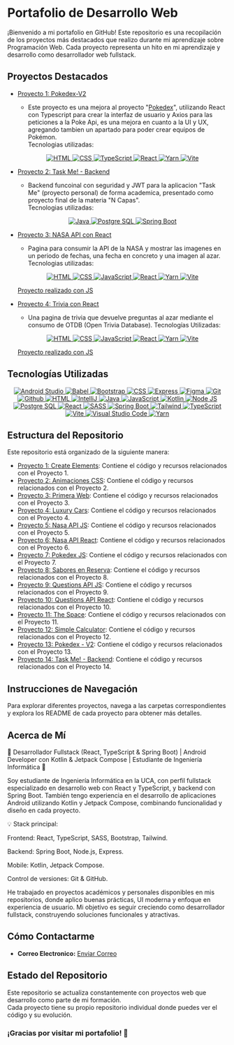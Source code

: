 # Portafolio de Desarrollo Web

¡Bienvenido a mi portafolio en GitHub! Este repositorio es una recopilación de los proyectos más destacados que realizo durante mi aprendizaje sobre Programación Web. Cada proyecto representa un hito en mi aprendizaje y desarrollo como desarrollador web fullstack.

## Proyectos Destacados

- [Proyecto 1: Pokedex-V2](https://github.com/Calderon2307/Portafolio_Web/tree/main/Frontend_PokedexV2_React)

  - Este proyecto es una mejora al proyecto "[Pokedex](https://github.com/Calderon2307/Portafolio_Web/tree/main/Frontend_Pokedex_JS)", utilizando React con Typescript para crear la interfaz de usuario y Axios para las peticiones a la Poke Api, es una mejora en cuanto a la UI y UX, agregando tambien un apartado para poder crear equipos de Pokémon.<br/>
    Tecnologias utilizadas:

  <p align="center">
    <a href="https://skillicons.dev" title="HTML">
      <img src="https://skillicons.dev/icons?i=html" alt="HTML"/>
    </a>
    <a href="https://skillicons.dev" title="CSS">
      <img src="https://skillicons.dev/icons?i=css" alt="CSS"/>
    </a>
    <a href="https://skillicons.dev" title="TypeScript">
      <img src="https://skillicons.dev/icons?i=ts" alt="TypeScript"/>
    </a>
    <a href="https://skillicons.dev" title="React TSX">
      <img src="https://skillicons.dev/icons?i=react" alt="React"/>
    </a>
    <a href="https://skillicons.dev" title="Yarn">
      <img src="https://skillicons.dev/icons?i=yarn" alt="Yarn"/>
    </a>
    <a href="https://skillicons.dev" title="Vite">
      <img src="https://skillicons.dev/icons?i=vite" alt="Vite"/>
    </a>
  </p>

- [Proyecto 2: Task Me! - Backend](https://github.com/Calderon2307/Portafolio_Web/tree/main/Backend_TaskMe)

  - Backend funcoinal con seguridad y JWT para la aplicacion "Task Me" (proyecto personal) de forma academica, presentado como proyecto final de la materia "N Capas".<br/>
    Tecnologias utilizadas:

  <p align="center">
    <a href="https://skillicons.dev" title="Java">
      <img src="https://skillicons.dev/icons?i=java" alt="Java"/>
    </a>
    <a href="https://skillicons.dev" title="Postgre SQLS">
      <img src="https://skillicons.dev/icons?i=postgres" alt="Postgre SQL"/>
    </a>
    <a href="https://skillicons.dev" title="Spring Boot">
      <img src="https://skillicons.dev/icons?i=spring" alt="Spring Boot"/>
    </a>
  </p>

- [Proyecto 3: NASA API con React](https://github.com/Calderon2307/Portafolio_Web/tree/main/Frontend_Nasa-API_React)

  - Pagina para consumir la API de la NASA y mostrar las imagenes en un periodo de fechas, una fecha en concreto y una imagen al azar.<br/>
    Tecnologias utilizadas:

  <p align="center">
    <a href="https://skillicons.dev" title="HTML">
      <img src="https://skillicons.dev/icons?i=html" alt="HTML"/>
    </a>
    <a href="https://skillicons.dev" title="CSS">
      <img src="https://skillicons.dev/icons?i=css" alt="CSS"/>
    </a>
    <a href="https://skillicons.dev" title="JavaScript">
      <img src="https://skillicons.dev/icons?i=js" alt="JavaScript"/>
    </a>
    <a href="https://skillicons.dev" title="React JSX">
      <img src="https://skillicons.dev/icons?i=react" alt="React"/>
    </a>
    <a href="https://skillicons.dev" title="Yarn">
      <img src="https://skillicons.dev/icons?i=yarn" alt="Yarn"/>
    </a>
    <a href="https://skillicons.dev" title="Vite">
      <img src="https://skillicons.dev/icons?i=vite" alt="Vite"/>
    </a>
  </p>

  [Proyecto realizado con JS](https://github.com/Calderon2307/Portafolio_Web/tree/main/Frontend_Nasa-API_JS)

- [Proyecto 4: Trivia con React](https://github.com/Calderon2307/Portafolio_Web/tree/main/Frontend_Questions-API_React)

  - Una pagina de trivia que devuelve preguntas al azar mediante el consumo de OTDB (Open Trivia Database).
    Tecnologías Utilizadas:

  <p align="center">
    <a href="https://skillicons.dev" title="HTML">
      <img src="https://skillicons.dev/icons?i=html" alt="HTML"/>
    </a>
    <a href="https://skillicons.dev" title="CSS">
      <img src="https://skillicons.dev/icons?i=css" alt="CSS"/>
    </a>
    <a href="https://skillicons.dev" title="JavaScript">
      <img src="https://skillicons.dev/icons?i=js" alt="JavaScript"/>
    </a>
    <a href="https://skillicons.dev" title="React JSX">
      <img src="https://skillicons.dev/icons?i=react" alt="React"/>
    </a>
    <a href="https://skillicons.dev" title="Yarn">
      <img src="https://skillicons.dev/icons?i=yarn" alt="Yarn"/>
    </a>
    <a href="https://skillicons.dev" title="Vite">
      <img src="https://skillicons.dev/icons?i=vite" alt="Vite"/>
    </a>
  </p>

  [Proyecto realizado con JS](https://github.com/Calderon2307/Portafolio_Web/tree/main/Frontend_Questions-API_JS)

## Tecnologías Utilizadas

<p align="center">
  <a href="https://skillicons.dev" title="Android Studio">
    <img src="https://skillicons.dev/icons?i=androidstudio" alt="Android Studio"/>
  </a>
  <a href="https://skillicons.dev" title="Babel">
    <img src="https://skillicons.dev/icons?i=babel" alt="Babel"/>
  </a>
  <a href="https://skillicons.dev" title="Bootstrap">
    <img src="https://skillicons.dev/icons?i=bootstrap" alt="Bootstrap"/>
  </a>
  <a href="https://skillicons.dev" title="CSS">
    <img src="https://skillicons.dev/icons?i=css" alt="CSS"/>
  </a>
  <a href="https://skillicons.dev" title="Express">
    <img src="https://skillicons.dev/icons?i=express" alt="Express"/>
  </a>
  <a href="https://skillicons.dev" title="Figma">
    <img src="https://skillicons.dev/icons?i=figma" alt="Figma"/>
  </a>
  <a href="https://skillicons.dev" title="Git">
    <img src="https://skillicons.dev/icons?i=git" alt="Git"/>
  </a>
  <a href="https://skillicons.dev" title="Github">
    <img src="https://skillicons.dev/icons?i=github" alt="Github"/>
  </a>
  <a href="https://skillicons.dev" title="HTML">
    <img src="https://skillicons.dev/icons?i=html" alt="HTML"/>
  </a>
  <a href="https://skillicons.dev" title="IntelliJ">
    <img src="https://skillicons.dev/icons?i=idea" alt="IntelliJ"/>
  </a>
  <a href="https://skillicons.dev" title="Java">
    <img src="https://skillicons.dev/icons?i=java" alt="Java"/>
  </a>
  <a href="https://skillicons.dev" title="JavaScript">
    <img src="https://skillicons.dev/icons?i=js" alt="JavaScript"/>
  </a>
  <a href="https://skillicons.dev" title="Kotlin">
    <img src="https://skillicons.dev/icons?i=kotlin" alt="Kotlin"/>
  </a>
  <a href="https://skillicons.dev" title="Node JS">
    <img src="https://skillicons.dev/icons?i=nodejs" alt="Node JS"/>
  </a>
  <a href="https://skillicons.dev" title="Postgre SQLS">
    <img src="https://skillicons.dev/icons?i=postgres" alt="Postgre SQL"/>
  </a>
  <a href="https://skillicons.dev" title="React JSX/TSX">
    <img src="https://skillicons.dev/icons?i=react" alt="React"/>
  </a>
  <a href="https://skillicons.dev" title="SCSS">
    <img src="https://skillicons.dev/icons?i=sass" alt="SASS"/>
  </a>
  <a href="https://skillicons.dev" title="Spring Boot">
    <img src="https://skillicons.dev/icons?i=spring" alt="Spring Boot"/>
  </a>
  <a href="https://skillicons.dev" title="Tailwind">
    <img src="https://skillicons.dev/icons?i=tailwind" alt="Tailwind"/>
  </a>
  <a href="https://skillicons.dev" title="TypeScript">
    <img src="https://skillicons.dev/icons?i=ts" alt="TypeScript"/>
  </a>
  <a href="https://skillicons.dev" title="Vite">
    <img src="https://skillicons.dev/icons?i=vite" alt="Vite"/>
  </a>
  <a href="https://skillicons.dev" title="Visual Studio Code">
    <img src="https://skillicons.dev/icons?i=vscode" alt="Visual Studio Code"/>
  </a>
  <a href="https://skillicons.dev" title="Yarn">
    <img src="https://skillicons.dev/icons?i=yarn" alt="Yarn"/>
  </a>
</p>

## Estructura del Repositorio

Este repositorio está organizado de la siguiente manera:

- [Proyecto 1: Create Elements](https://github.com/Calderon2307/Portafolio_Web/tree/main/Frontend_Create-Elements): Contiene el código y recursos relacionados con el Proyecto 1.
- [Proyecto 2: Animaciones CSS](https://github.com/Calderon2307/Portafolio_Web/tree/main/Frontend_Curso-CSS_Animaciones): Contiene el código y recursos relacionados con el Proyecto 2.
- [Proyecto 3: Primera Web](https://github.com/Calderon2307/Portafolio_Web/tree/main/Frontend_Curso-CSS_Primera-Web): Contiene el código y recursos relacionados con el Proyecto 3.
- [Proyecto 4: Luxury Cars](https://github.com/Calderon2307/Portafolio_Web/tree/main/Frontend_Luxury-Cars): Contiene el código y recursos relacionados con el Proyecto 4.
- [Proyecto 5: Nasa API JS](https://github.com/Calderon2307/Portafolio_Web/tree/main/Frontend_Nasa-API_JS): Contiene el código y recursos relacionados con el Proyecto 5.
- [Proyecto 6: Nasa API React](https://github.com/Calderon2307/Portafolio_Web/tree/main/Frontend_Nasa-API_React): Contiene el código y recursos relacionados con el Proyecto 6.
- [Proyecto 7: Pokedex JS](https://github.com/Calderon2307/Portafolio_Web/tree/main/Frontend_Pokedex_JS): Contiene el código y recursos relacionados con el Proyecto 7.
- [Proyecto 8: Sabores en Reserva](https://github.com/Calderon2307/Portafolio_Web/tree/main/Frontend_Proyecto_Sabores-En-Reserva_React): Contiene el código y recursos relacionados con el Proyecto 8.
- [Proyecto 9: Questions API JS](https://github.com/Calderon2307/Portafolio_Web/tree/main/Frontend_Questions-API_JS): Contiene el código y recursos relacionados con el Proyecto 9.
- [Proyecto 10: Questions API React](https://github.com/Calderon2307/Portafolio_Web/tree/main/Frontend_Questions-API_React): Contiene el código y recursos relacionados con el Proyecto 10.
- [Proyecto 11: The Space](https://github.com/Calderon2307/Portafolio_Web/tree/main/Frontend_The-Space): Contiene el código y recursos relacionados con el Proyecto 11.
- [Proyecto 12: Simple Calculator](https://github.com/Calderon2307/Portafolio_Web/tree/main/Simple-Calculator): Contiene el código y recursos relacionados con el Proyecto 12.
- [Proyecto 13: Pokedex - V2](https://github.com/Calderon2307/Portafolio_Web/tree/main/Frontend_PokedexV2_React): Contiene el código y recursos relacionados con el Proyecto 13.
- [Proyecto 14: Task Me! - Backend](https://github.com/Calderon2307/Portafolio_Web/tree/main/Backend_TaskMe): Contiene el código y recursos relacionados con el Proyecto 14.

## Instrucciones de Navegación

Para explorar diferentes proyectos, navega a las carpetas correspondientes y explora los README de cada proyecto para obtener más detalles.

## Acerca de Mí

🚀 Desarrollador Fullstack (React, TypeScript & Spring Boot) | Android Developer con Kotlin & Jetpack Compose | Estudiante de Ingeniería Informática 🚀

Soy estudiante de Ingeniería Informática en la UCA, con perfil fullstack especializado en desarrollo web con React y TypeScript, y backend con Spring Boot. También tengo experiencia en el desarrollo de aplicaciones Android utilizando Kotlin y Jetpack Compose, combinando funcionalidad y diseño en cada proyecto.

💡 Stack principal:

Frontend: React, TypeScript, SASS, Bootstrap, Tailwind.

Backend: Spring Boot, Node.js, Express.

Mobile: Kotlin, Jetpack Compose.

Control de versiones: Git & GitHub.

He trabajado en proyectos académicos y personales disponibles en mis repositorios, donde aplico buenas prácticas, UI moderna y enfoque en experiencia de usuario. Mi objetivo es seguir creciendo como desarrollador fullstack, construyendo soluciones funcionales y atractivas.

## Cómo Contactarme

- **Correo Electronico:** [Enviar Correo](mailto:federicocalderon0@gmail.com)

## Estado del Repositorio

Este repositorio se actualiza constantemente con proyectos web que desarrollo como parte de mi formación.  
Cada proyecto tiene su propio repositorio individual donde puedes ver el código y su evolución.

### ¡Gracias por visitar mi portafolio! 🚀
